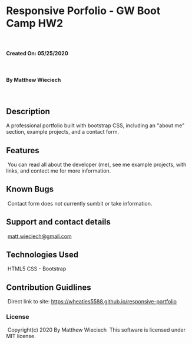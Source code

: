# Responsive Porfolio - GW Boot Camp HW2
​
#### Created On: 05/25/2020
​
#### By Matthew Wieciech
​
## Description
A professional portfolio built with bootstrap CSS, including an "about me" section, example projects, and a contact form.
​
## Features
​
You can read all about the developer (me), see me example projects, with links, and contect me for more information.
​
​
​
## Known Bugs
​
Contact form does not currently sumbit or take information.
​
## Support and contact details
​
matt.wieciech@gmail.com
​
## Technologies Used
​
HTML5
CSS - Bootstrap
​
## Contribution Guidlines 
​
Direct link to site:
https://wheaties5588.github.io/responsive-portfolio
​
### License
​
Copyright(c) 2020 By Matthew Wieciech
​
This software is licensed under MIT license.
